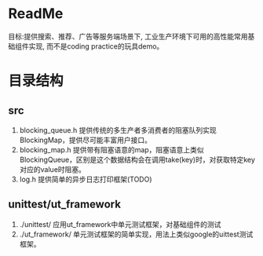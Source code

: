 # ReadMe
目标:提供搜索、推荐、广告等服务端场景下, 工业生产环境下可用的高性能常用基础组件实现, 而不是coding practice的玩具demo。

# 目录结构
## src
1. blocking_queue.h 提供传统的多生产者多消费者的阻塞队列实现BlockingMap，提供尽可能丰富用户接口。
2. blocking_map.h 提供带有阻塞语意的map，阻塞语意上类似BlockingQueue，区别是这个数据结构会在调用take(key)时，对获取特定key对应的value时阻塞。
3. log.h 提供简单的异步日志打印框架(TODO)

## unittest/ut_framework
1. ./unittest/ 应用ut_framework中单元测试框架，对基础组件的测试
2. ./ut_framework/ 单元测试框架的简单实现，用法上类似google的uittest测试框架。

